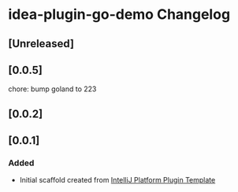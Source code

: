 <!-- Keep a Changelog guide -> https://keepachangelog.com -->

# idea-plugin-go-demo Changelog

## [Unreleased]

## [0.0.5]
chore: bump goland to 223

## [0.0.2]

## [0.0.1]
### Added
- Initial scaffold created from [IntelliJ Platform Plugin Template](https://github.com/JetBrains/intellij-platform-plugin-template)